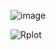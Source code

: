 ![image](https://github.com/user-attachments/assets/40ba4c92-de45-48c7-85d8-6f6f85c01378)

![Rplot](https://github.com/user-attachments/assets/04294660-be32-4cd6-b797-3d05958aab00)
